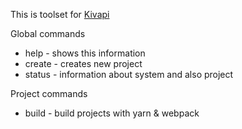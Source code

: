 This is toolset for [Kivapi](https://greencodestudio.github.io/kivapi/)

Global commands
* help - shows this information
* create - creates new project
* status - information about system and also project

Project commands
* build - build projects with yarn & webpack